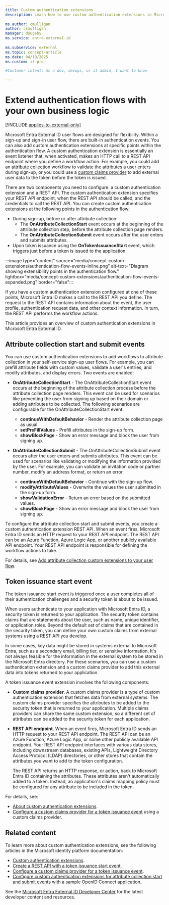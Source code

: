 ```yaml
---
title: Custom authentication extensions
description: Learn how to use custom authentication extensions in Microsoft Entra External ID. Integrate with external systems, add custom logic to authentication flows, and enhance user experiences.
 
ms.author: cmulligan
author: csmulligan
manager: dougeby
ms.service: entra-external-id
 
ms.subservice: external
ms.topic: concept-article
ms.date: 04/10/2025
ms.custom: it-pro

#Customer intent: As a dev, devops, or it admin, I want to know 

---
```

# Extend authentication flows with your own business logic

[!INCLUDE [applies-to-external-only](../includes/applies-to-external-only.md)]

Microsoft Entra External ID user flows are designed for flexibility. Within a sign-up and sign-in user flow, there are built-in authentication events. You can also add custom authentication extensions at specific points within the authentication flow. A custom authentication extension is essentially an event listener that, when activated, makes an HTTP call to a REST API endpoint where you define a workflow action. For example, you could add an [attribute collection](#attribute-collection-start-and-submit-events) workflow to validate the attributes a user enters during sign-up, or you could use a [custom claims provider](#token-issuance-start-event) to add external user data to the token before the token is issued.

There are two components you need to configure: a custom authentication extension and a REST API. The custom authentication extension specifies your REST API endpoint, when the REST API should be called, and the credentials to call the REST API. You can create custom authentication extensions at the following points in the authentication flow:

- During sign-up, before or after attribute collection:
  - The **OnAttributeCollectionStart** event occurs at the beginning of the attribute collection step, before the attribute collection page renders.
  - The **OnAttributeCollectionSubmit** event occurs after the user enters and submits attributes.
- Upon token issuance using the **OnTokenIssuanceStart** event, which triggers just before a token is issued to the application.

:::image type="content" source="media/concept-custom-extensions/authentication-flow-events-inline.png" alt-text="Diagram showing extensibility points in the authentication flow." lightbox="media/concept-custom-extensions/authentication-flow-events-expanded.png" border="false":::

If you have a custom authentication extension configured at one of these points, Microsoft Entra ID makes a call to the REST API you define. The request to the REST API contains information about the event, the user profile, authentication request data, and other context information. In turn, the REST API performs the workflow actions.

This article provides an overview of custom authentication extensions in Microsoft Entra External ID.

## Attribute collection start and submit events

You can use custom authentication extensions to add workflows to attribute collection in your self-service sign-up user flows. For example, you can prefill attribute fields with custom values, validate a user's entries, and modify attributes, and display errors. Two events are enabled:

- **OnAttributeCollectionStart** - The OnAttributeCollectionStart event occurs at the beginning of the attribute collection process before the attribute collection page renders. This event can be used for scenarios like preventing the user from signing up based on their domain or adding attributes to be collected. The following scenarios are configurable for the OnAttributeCollectionStart event:

  - **continueWithDefaultBehavior** - Render the attribute collection page as usual.
  - **setPreFillValues** - Prefill attributes in the sign-up form.
  - **showBlockPage** - Show an error message and block the user from signing up.

- **OnAttributeCollectionSubmit** - The OnAttributeCollectionSubmit event occurs after the user enters and submits attributes. This event can be used for scenarios like validating or modifying the information provided by the user. For example, you can validate an invitation code or partner number, modify an address format, or return an error.

  - **continueWithDefaultBehavior** - Continue with the sign-up flow.
  - **modifyAttributeValues** - Overwrite the values the user submitted in the sign-up form.
  - **showValidationError** - Return an error based on the submitted values.
  - **showBlockPage** - Show an error message and block the user from signing up.

To configure the attribute collection start and submit events, you create a custom authentication extension REST API. When an event fires, Microsoft Entra ID sends an HTTP request to your REST API endpoint. The REST API can be an Azure Function, Azure Logic App, or another publicly available API endpoint. Your REST API endpoint is responsible for defining the workflow actions to take.

For details, see [Add attribute collection custom extensions to your user flow](~/identity-platform/custom-extension-attribute-collection.md?context=/entra/external-id/customers/context/customers-context).

## Token issuance start event

The token issuance start event is triggered once a user completes all of their authentication challenges and a security token is about to be issued.

When users authenticate to your application with Microsoft Entra ID, a security token is returned to your application. The security token contains claims that are statements about the user, such as name, unique identifier, or application roles. Beyond the default set of claims that are contained in the security token, you can define your own custom claims from external systems using a REST API you develop.  

In some cases, key data might be stored in systems external to Microsoft Entra, such as a secondary email, billing tier, or sensitive information. It's not always feasible for the information in the external system to be stored in the Microsoft Entra directory. For these scenarios, you can use a custom authentication extension and a custom claims provider to add this external data into tokens returned to your application.

A token issuance event extension involves the following components:

- **Custom claims provider**. A custom claims provider is a type of custom authentication extension that fetches data from external systems. The custom claims provider specifies the attributes to be added to the security token that is returned to your application. Multiple claims providers can share the same custom extension, so a different set of attributes can be added to the security token for each application.

- **REST API endpoint**. When an event fires, Microsoft Entra ID sends an HTTP request to your REST API endpoint. The REST API can be an Azure Function, Azure Logic App, or some other publicly available API endpoint. Your REST API endpoint interfaces with various data stores, including downstream databases, existing APIs, Lightweight Directory Access Protocol (LDAP) directories, or other stores that contain the attributes you want to add to the token configuration.

   The REST API returns an HTTP response, or action, back to Microsoft Entra ID containing the attributes. These attributes aren't automatically added to a token. Instead, an application's claims mapping policy must be configured for any attribute to be included in the token.

For details, see:

- [About custom authentication extensions](~/identity-platform/custom-extension-overview.md?context=/entra/external-id/customers/context/customers-context).
- [Configure a custom claims provider for a token issuance event](~/identity-platform/custom-extension-tokenissuancestart-configuration.md?context=/azure/active-directory/external-identities/customers/context/customers-context) using a custom claims provider.

## Related content

To learn more about custom authentication extensions, see the following articles in the Microsoft identity platform documentation:

- [Custom authentication extensions](~/identity-platform/custom-extension-overview.md).
- [Create a REST API with a token issuance start event](~/identity-platform/custom-extension-tokenissuancestart-setup.md).
- [Configure a custom claims provider for a token issuance event](~/identity-platform/custom-extension-tokenissuancestart-configuration.md).
- [Configure custom authentication extensions for attribute collection start and submit events](~/identity-platform/custom-extension-attribute-collection.md) with a sample OpenID Connect application.

See the [Microsoft Entra External ID Developer Center](https://aka.ms/ciam/dev) for the latest developer content and resources.
